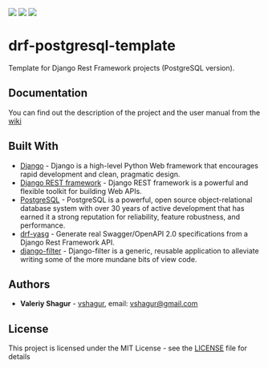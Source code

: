 
![](https://img.shields.io/static/v1?label=Python&message=3.9&color=blue)
![](https://img.shields.io/static/v1?label=OS&message=linux&color=blue)
![](https://img.shields.io/github/license/vshagur/exgrex)

# drf-postgresql-template

Template for Django Rest Framework projects (PostgreSQL version).  

## Documentation

You can find out the description of the project and the user manual from the [wiki]()


## Built With

* [Django](https://www.djangoproject.com/) - Django is a high-level Python Web framework that encourages rapid development and clean, pragmatic design.
* [Django REST framework](https://www.django-rest-framework.org/) - Django REST framework is a powerful and flexible toolkit for building Web APIs.
* [PostgreSQL](https://www.postgresql.org/) - PostgreSQL is a powerful, open source object-relational database system with over 30 years of active development that has earned it a strong reputation for reliability, feature robustness, and performance.
* [drf-yasg](https://drf-yasg.readthedocs.io/en/stable/) - Generate real Swagger/OpenAPI 2.0 specifications from a Django Rest Framework API.
* [django-filter](https://django-filter.readthedocs.io/en/stable/) - Django-filter is a generic, reusable application to alleviate writing some of the more mundane bits of view code.

 
## Authors

* **Valeriy Shagur**  - [vshagur](https://github.com/vshagur), email: vshagur@gmail.com

## License

This project is licensed under the MIT License - see the [LICENSE]() file for details

